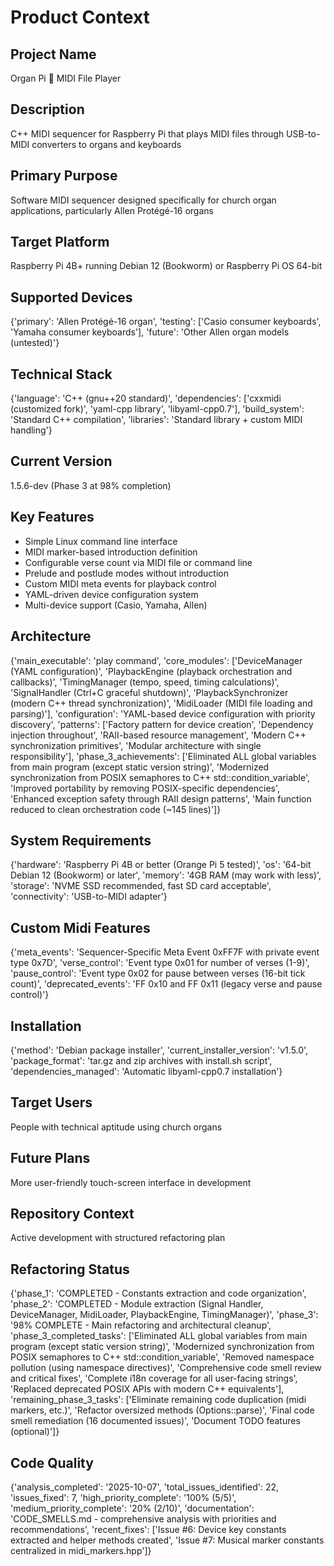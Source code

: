 # Product Context
## Project Name
Organ Pi 🎹 MIDI File Player

## Description
C++ MIDI sequencer for Raspberry Pi that plays MIDI files through USB-to-MIDI converters to organs and keyboards

## Primary Purpose
Software MIDI sequencer designed specifically for church organ applications, particularly Allen Protégé-16 organs

## Target Platform
Raspberry Pi 4B+ running Debian 12 (Bookworm) or Raspberry Pi OS 64-bit

## Supported Devices
{'primary': 'Allen Protégé-16 organ', 'testing': ['Casio consumer keyboards', 'Yamaha consumer keyboards'], 'future': 'Other Allen organ models (untested)'}

## Technical Stack
{'language': 'C++ (gnu++20 standard)', 'dependencies': ['cxxmidi (customized fork)', 'yaml-cpp library', 'libyaml-cpp0.7'], 'build_system': 'Standard C++ compilation', 'libraries': 'Standard library + custom MIDI handling'}

## Current Version
1.5.6-dev (Phase 3 at 98% completion)

## Key Features
*   Simple Linux command line interface
*   MIDI marker-based introduction definition
*   Configurable verse count via MIDI file or command line
*   Prelude and postlude modes without introduction
*   Custom MIDI meta events for playback control
*   YAML-driven device configuration system
*   Multi-device support (Casio, Yamaha, Allen)

## Architecture
{'main_executable': 'play command', 'core_modules': ['DeviceManager (YAML configuration)', 'PlaybackEngine (playback orchestration and callbacks)', 'TimingManager (tempo, speed, timing calculations)', 'SignalHandler (Ctrl+C graceful shutdown)', 'PlaybackSynchronizer (modern C++ thread synchronization)', 'MidiLoader (MIDI file loading and parsing)'], 'configuration': 'YAML-based device configuration with priority discovery', 'patterns': ['Factory pattern for device creation', 'Dependency injection throughout', 'RAII-based resource management', 'Modern C++ synchronization primitives', 'Modular architecture with single responsibility'], 'phase_3_achievements': ['Eliminated ALL global variables from main program (except static version string)', 'Modernized synchronization from POSIX semaphores to C++ std::condition_variable', 'Improved portability by removing POSIX-specific dependencies', 'Enhanced exception safety through RAII design patterns', 'Main function reduced to clean orchestration code (~145 lines)']}

## System Requirements
{'hardware': 'Raspberry Pi 4B or better (Orange Pi 5 tested)', 'os': '64-bit Debian 12 (Bookworm) or later', 'memory': '4GB RAM (may work with less)', 'storage': 'NVME SSD recommended, fast SD card acceptable', 'connectivity': 'USB-to-MIDI adapter'}

## Custom Midi Features
{'meta_events': 'Sequencer-Specific Meta Event 0xFF7F with private event type 0x7D', 'verse_control': 'Event type 0x01 for number of verses (1-9)', 'pause_control': 'Event type 0x02 for pause between verses (16-bit tick count)', 'deprecated_events': 'FF 0x10 and FF 0x11 (legacy verse and pause control)'}

## Installation
{'method': 'Debian package installer', 'current_installer_version': 'v1.5.0', 'package_format': 'tar.gz and zip archives with install.sh script', 'dependencies_managed': 'Automatic libyaml-cpp0.7 installation'}

## Target Users
People with technical aptitude using church organs

## Future Plans
More user-friendly touch-screen interface in development

## Repository Context
Active development with structured refactoring plan

## Refactoring Status
{'phase_1': 'COMPLETED - Constants extraction and code organization', 'phase_2': 'COMPLETED - Module extraction (Signal Handler, DeviceManager, MidiLoader, PlaybackEngine, TimingManager)', 'phase_3': '98% COMPLETE - Main refactoring and architectural cleanup', 'phase_3_completed_tasks': ['Eliminated ALL global variables from main program (except static version string)', 'Modernized synchronization from POSIX semaphores to C++ std::condition_variable', 'Removed namespace pollution (using namespace directives)', 'Comprehensive code smell review and critical fixes', 'Complete i18n coverage for all user-facing strings', 'Replaced deprecated POSIX APIs with modern C++ equivalents'], 'remaining_phase_3_tasks': ['Eliminate remaining code duplication (midi markers, etc.)', 'Refactor oversized methods (Options::parse)', 'Final code smell remediation (16 documented issues)', 'Document TODO features (optional)']}

## Code Quality
{'analysis_completed': '2025-10-07', 'total_issues_identified': 22, 'issues_fixed': 7, 'high_priority_complete': '100% (5/5)', 'medium_priority_complete': '20% (2/10)', 'documentation': 'CODE_SMELLS.md - comprehensive analysis with priorities and recommendations', 'recent_fixes': ['Issue #6: Device key constants extracted and helper methods created', 'Issue #7: Musical marker constants centralized in midi_markers.hpp']}


